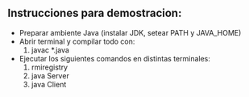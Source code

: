 ## Instrucciones para demostracion:
- Preparar ambiente Java (instalar JDK, setear PATH y JAVA_HOME)
- Abrir terminal y compilar todo con: 
    1. javac *.java
- Ejecutar los siguientes comandos en distintas terminales:
    1. rmiregistry
    2. java Server
    3. java Client